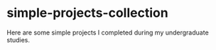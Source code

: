 # simple-projects-collection
Here are some simple projects I completed during my undergraduate studies.
